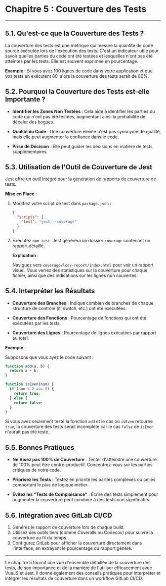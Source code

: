# Chapitre 5 : Couverture des Tests

---

## 5.1. Qu'est-ce que la Couverture des Tests ?

La couverture des tests est une métrique qui mesure la quantité de code source exécutée lors de l'exécution des tests. C'est un indicateur utile pour savoir quelles parties du code ont été testées et lesquelles n'ont pas été atteintes par les tests. Elle est souvent exprimée en pourcentage.

**Exemple** : Si vous avez 100 lignes de code dans votre application et que vos tests en exécutent 80, alors la couverture des tests serait de 80%.

## 5.2. Pourquoi la Couverture des Tests est-elle Importante ?

- **Identifier les Zones Non Testées** : Cela aide à identifier les parties du code qui n'ont pas été testées, augmentant ainsi la probabilité de déceler des bogues.
  
- **Qualité du Code** : Une couverture élevée n'est pas synonyme de qualité, mais elle peut augmenter la confiance dans le code.
  
- **Prise de Décision** : Elle peut guider les décisions en matière de tests supplémentaires.

## 5.3. Utilisation de l'Outil de Couverture de Jest

Jest offre un outil intégré pour la génération de rapports de couverture de tests.

**Mise en Place** :

1. Modifiez votre script de test dans `package.json` :

    ```json
    {
      "scripts": {
        "test": "jest --coverage"
      }
    }
    ```

2. Exécutez `npm test`. Jest générera un dossier `coverage` contenant un rapport détaillé.

    **Explication** :

    Naviguez vers `coverage/lcov-report/index.html` pour voir un rapport visuel. Vous verrez des statistiques sur la couverture pour chaque fichier, ainsi que des indications sur les lignes non couvertes.

## 5.4. Interpréter les Résultats

- **Couverture des Branches** : Indique combien de branches de chaque structure de contrôle (if, switch, etc.) ont été exécutées.
  
- **Couverture des Fonctions** : Pourcentage de fonctions qui ont été exécutées par les tests.
  
- **Couverture des Lignes** : Pourcentage de lignes exécutées par rapport au total.

**Exemple** :

Supposons que vous ayez le code suivant :

```javascript
function add(a, b) {
  return a + b;
}

function isEven(num) {
  if (num % 2 === 0) {
    return true;
  } else {
    return false;
  }
}
```

Si vous avez seulement testé la fonction `add` et le cas où `isEven` retourne `true`, la couverture des tests serait incomplète car le cas `false` de `isEven` n'aurait pas été testé.

## 5.5. Bonnes Pratiques

- **Ne Visez pas 100% de Couverture** : Tenter d'atteindre une couverture de 100% peut être contre-productif. Concentrez-vous sur les parties critiques de votre code.

- **Priorisez les Tests** : Testez en priorité les parties complexes ou celles comportant le plus de logique métier.

- **Évitez les "Tests de Complaisance"** : Écrire des tests simplement pour augmenter la couverture peut conduire à des tests non significatifs.

## 5.6. Intégration avec GitLab CI/CD

1. Générez le rapport de couverture lors de chaque build.
2. Utilisez des outils tiers (comme Coveralls ou Codecov) pour suivre la couverture au fil du temps.
3. Configurez GitLab pour afficher la couverture directement dans l'interface, en extrayant le pourcentage du rapport généré.

---

Le chapitre 5 fournit une vue d'ensemble détaillée de la couverture des tests, de son importance et de la manière de l'utiliser efficacement avec VueJS et Jest. Il donne également des conseils pratiques pour interpréter et intégrer les résultats de couverture dans un workflow GitLab CI/CD.
